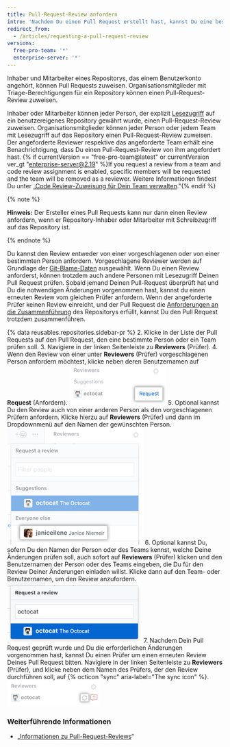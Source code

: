 ```yaml
---
title: Pull-Request-Review anfordern
intro: 'Nachdem Du einen Pull Request erstellt hast, kannst Du eine bestimmte Person bitten, die von Dir vorgeschlagenen Änderungen zu prüfen. Als Organisationsmitglied kannst Du den Review auch von einem bestimmten Team anfordern.'
redirect_from:
  - /articles/requesting-a-pull-request-review
versions:
  free-pro-team: '*'
  enterprise-server: '*'
---
```


Inhaber und Mitarbeiter eines Repositorys, das einem Benutzerkonto angehört, können Pull Requests zuweisen. Organisationsmitglieder mit Triage-Berechtigungen für ein Repository können einen Pull-Request-Review zuweisen.

Inhaber oder Mitarbeiter können jeder Person, der explizit [Lesezugriff](/articles/access-permissions-on-github) auf ein benutzereigenes Repository gewährt wurde, einen Pull-Request-Review zuweisen. Organisationsmitglieder können jeder Person oder jedem Team mit Lesezugriff auf das Repository einen Pull-Request-Review zuweisen. Der angeforderte Reviewer respektive das angeforderte Team erhält eine Benachrichtigung, dass Du einen Pull-Request-Review von ihm angefordert hast. {% if currentVersion == "free-pro-team@latest" or currentVersion ver_gt "enterprise-server@2.19" %}If you request a review from a team and code review assignment is enabled, specific members will be requested and the team will be removed as a reviewer. Weitere Informationen findest Du unter „[Code Review-Zuweisung für Dein Team verwalten](/github/setting-up-and-managing-organizations-and-teams/managing-code-review-assignment-for-your-team)."{% endif %}

{% note %}

**Hinweis:** Der Ersteller eines Pull Requests kann nur dann einen Review anfordern, wenn er Repository-Inhaber oder Mitarbeiter mit Schreibzugriff auf das Repository ist.

{% endnote %}

Du kannst den Review entweder von einer vorgeschlagenen oder von einer bestimmten Person anfordern. Vorgeschlagene Reviewer werden auf Grundlage der [Git-Blame-Daten](/articles/tracking-changes-in-a-file/) ausgewählt. Wenn Du einen Review anforderst, können trotzdem auch andere Personen mit Lesezugriff Deinen Pull Request prüfen. Sobald jemand Deinen Pull-Request überprüft hat und Du die notwendigen Änderungen vorgenommen hast, kannst du einen erneuten Review vom gleichen Prüfer anfordern. Wenn der angeforderte Prüfer keinen Review einreicht, und der Pull Request die [Anforderungen an die Zusammenführung](/articles/defining-the-mergeability-of-pull-requests) des Repositorys erfüllt, kannst Du den Pull Request trotzdem zusammenführen.

{% data reusables.repositories.sidebar-pr %}
2. Klicke in der Liste der Pull Requests auf den Pull Request, den eine bestimmte Person oder ein Team prüfen soll.
3. Navigiere in der linken Seitenleiste zu **Reviewers** (Prüfer).
4. Wenn den Review von einer unter **Reviewers** (Prüfer) vorgeschlagenen Person anfordern möchtest, klicke neben deren Benutzernamen auf **Request** (Anfordern). ![Symbol für Reviewer-Anforderung in der rechten Seitenleiste](/assets/images/help/pull_requests/request-suggested-review.png)
5. Optional kannst Du den Review auch von einer anderen Person als den vorgeschlagenen Prüfern anfordern. Klicke hierzu auf **Reviewers** (Prüfer) und dann im Dropdownmenü auf den Namen der gewünschten Person. ![Symbol für Reviewer-Einstellung in der rechten Seitenleiste](/assets/images/help/pull_requests/request-a-review-not-suggested.png)
6. Optional kannst Du, sofern Du den Namen der Person oder des Teams kennst, welche Deine Änderungen prüfen soll, auch sofort auf **Reviewers** (Prüfer) klicken und den Benutzernamen der Person oder des Teams eingeben, die Du für den Review Deiner Änderungen einladen willst. Klicke dann auf den Team- oder Benutzernamen, um den Review anzufordern. ![Feld zum Eingeben des Benutzernames eines Reviewers und Dropdown-Menü mit Namen des Reviewers](/assets/images/help/pull_requests/choose-pull-request-reviewer.png)
7. Nachdem Dein Pull Request geprüft wurde und Du die erforderlichen Änderungen vorgenommen hast, kannst Du einen Prüfer um einen erneuten Review Deines Pull Request bitten. Navigiere in der linken Seitenleiste zu **Reviewers** (Prüfer), und klicke neben dem Namen des Prüfers, der den Review durchführen soll, auf {% octicon "sync" aria-label="The sync icon" %}. ![Synchronisieren-Schaltfläche für erneuten Review in der rechten Seitenleiste](/assets/images/help/pull_requests/request-re-review.png)

### Weiterführende Informationen

- „[Informationen zu Pull-Request-Reviews](/articles/about-pull-request-reviews)“

